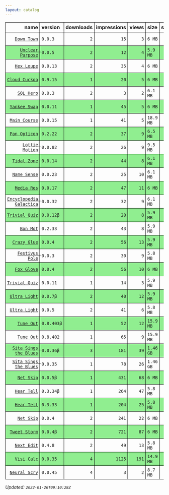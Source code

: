 ```yaml
---
layout: catalog
---
```


<style>
table {
    border-collapse: collapse;
}

td, th {
    border: 1px solid black;
}

th, td {
    padding: 5px;
}

tr:nth-child(even) {
    background-color: Lightgreen;
}
</style>


| name | version | downloads | impressions | views | size | stars | issues | date | category |
| ---: | :------ | --------: | ----------: | -----: | :--- | -----:| -----: | ---- | :------- |
| [`Down Town`](https://Down-Town.github.io/App/) | `0.0.3` | `2` | `15` | `3` | `6 MB` | `0` | `0` | `2022-01-25T00:49:11Z` | [`travel`](https://github.com/topics/appfair-travel)  |
| [`Unclear Purpose`](https://Unclear-Purpose.github.io/App/) | `0.0.5` | `2` | `12` | `4` | `5.9 MB` | `0` | `0` | `2022-01-25T00:48:27Z` | [`finance`](https://github.com/topics/appfair-finance)  |
| [`Hex Loupe`](https://Hex-Loupe.github.io/App/) | `0.0.13` | `2` | `35` | `4` | `6 MB` | `0` | `0` | `2022-01-24T23:39:49Z` | [`developer-tools`](https://github.com/topics/appfair-developer-tools)  |
| [`Cloud Cuckoo`](https://Cloud-Cuckoo.github.io/App/) | `0.9.15` | `1` | `20` | `5` | `6 MB` | `1` | `0` | `2022-01-24T16:40:05Z` | [`games`](https://github.com/topics/appfair-games)  |
| [`SQL Hero`](https://SQL-Hero.github.io/App/) | `0.0.3` | `2` | `3` | `2` | `6.1 MB` | `0` | `0` | `2022-01-24T16:11:25Z` | [`developer-tools`](https://github.com/topics/appfair-developer-tools)  |
| [`Yankee Swap`](https://Yankee-Swap.github.io/App/) | `0.0.11` | `1` | `45` | `5` | `6 MB` | `0` | `0` | `2022-01-24T14:24:10Z` | [`social-networking`](https://github.com/topics/appfair-social-networking)  |
| [`Main Course`](https://Main-Course.github.io/App/) | `0.0.15` | `1` | `41` | `5` | `18.9 MB` | `0` | `0` | `2022-01-24T14:09:10Z` | [`education`](https://github.com/topics/appfair-education)  |
| [`Pan Opticon`](https://Pan-Opticon.github.io/App/) | `0.2.22` | `2` | `37` | `9` | `6.5 MB` | `0` | `0` | `2022-01-24T11:51:13Z` | [`sports`](https://github.com/topics/appfair-sports)  |
| [`Lottie Motion`](https://Lottie-Motion.github.io/App/) | `0.0.82` | `2` | `26` | `9` | `9.5 MB` | `0` | `0` | `2022-01-24T05:38:00Z` | [`developer-tools`](https://github.com/topics/appfair-developer-tools)  |
| [`Tidal Zone`](https://Tidal-Zone.github.io/App/) | `0.0.14` | `2` | `44` | `8` | `6.1 MB` | `0` | `0` | `2022-01-24T05:28:32Z` | [`weather`](https://github.com/topics/appfair-weather)  |
| [`Name Sense`](https://Name-Sense.github.io/App/) | `0.0.23` | `2` | `25` | `10` | `6.1 MB` | `0` | `0` | `2022-01-24T04:09:31Z` | [`education`](https://github.com/topics/appfair-education)  |
| [`Media Res`](https://Media-Res.github.io/App/) | `0.0.17` | `2` | `47` | `11` | `6 MB` | `0` | `0` | `2022-01-24T04:09:17Z` | [`lifestyle`](https://github.com/topics/appfair-lifestyle)  |
| [`Encyclopedia Galactica`](https://Encyclopedia-Galactica.github.io/App/) | `0.0.32` | `2` | `32` | `9` | `6.1 MB` | `0` | `0` | `2022-01-24T02:35:43Z` | [`reference`](https://github.com/topics/appfair-reference)  |
| [`Trivial Quiz`](https://Trivial-Quiz.github.io/App/) | `0.0.12β` | `2` | `20` | `8` | `5.9 MB` | `0` | `0` | `2022-01-24T01:55:09Z` | [`games`](https://github.com/topics/appfair-games)  |
| [`Bon Mot`](https://Bon-Mot.github.io/App/) | `0.2.33` | `2` | `43` | `8` | `5.9 MB` | `1` | `0` | `2022-01-24T01:55:01Z` | [`reference`](https://github.com/topics/appfair-reference)  |
| [`Crazy Glue`](https://Crazy-Glue.github.io/App/) | `0.0.4` | `2` | `56` | `13` | `5.9 MB` | `0` | `0` | `2022-01-23T23:13:56Z` | [`graphics-design`](https://github.com/topics/appfair-graphics-design)  |
| [`Festivus Pole`](https://Festivus-Pole.github.io/App/) | `0.0.3` | `2` | `30` | `9` | `5.8 MB` | `0` | `0` | `2022-01-23T23:13:54Z` | [`entertainment`](https://github.com/topics/appfair-entertainment)  |
| [`Fox Glove`](https://Fox-Glove.github.io/App/) | `0.0.4` | `2` | `56` | `10` | `6 MB` | `0` | `0` | `2022-01-23T23:13:52Z` | [`utilities`](https://github.com/topics/appfair-utilities)  |
| [`Trivial Quiz`](https://Trivial-Quiz.github.io/App/) | `0.0.11` | `1` | `14` | `3` | `5.9 MB` | `0` | `0` | `2022-01-21T14:55:04Z` | [`games`](https://github.com/topics/appfair-games)  |
| [`Ultra Light`](https://Ultra-Light.github.io/App/) | `0.0.7β` | `2` | `40` | `12` | `5.9 MB` | `0` | `0` | `2022-01-21T14:04:24Z` | [`news`](https://github.com/topics/appfair-news)  |
| [`Ultra Light`](https://Ultra-Light.github.io/App/) | `0.0.5` | `2` | `41` | `6` | `5.8 MB` | `0` | `0` | `2022-01-20T03:44:45Z` | [`news`](https://github.com/topics/appfair-news)  |
| [`Tune Out`](https://Tune-Out.github.io/App/) | `0.8.403β` | `1` | `52` | `12` | `15.9 MB` | `0` | `0` | `2022-01-18T14:58:21Z` | [`music`](https://github.com/topics/appfair-music)  |
| [`Tune Out`](https://Tune-Out.github.io/App/) | `0.8.402` | `1` | `65` | `9` | `15.9 MB` | `0` | `0` | `2022-01-17T18:20:48Z` | [`music`](https://github.com/topics/appfair-music)  |
| [`Sita Sings the Blues`](https://Sita-Sings-the-Blues.github.io/App/) | `0.0.36β` | `3` | `181` | `39` | `1.46 GB` | `0` | `0` | `2022-01-15T15:28:06Z` | [`video`](https://github.com/topics/appfair-video)  |
| [`Sita Sings the Blues`](https://Sita-Sings-the-Blues.github.io/App/) | `0.0.35` | `1` | `78` | `26` | `1.46 GB` | `0` | `0` | `2022-01-12T12:53:04Z` | [`video`](https://github.com/topics/appfair-video)  |
| [`Net Skip`](https://Net-Skip.github.io/App/) | `0.0.5β` | `1` | `431` | `68` | `6 MB` | `0` | `0` | `2022-01-10T00:38:53Z` | [`productivity`](https://github.com/topics/appfair-productivity)  |
| [`Hear Tell`](https://Hear-Tell.github.io/App/) | `0.3.34β` | `1` | `264` | `47` | `5.8 MB` | `0` | `0` | `2022-01-10T00:38:44Z` | [`healthcare-fitness`](https://github.com/topics/appfair-healthcare-fitness)  |
| [`Hear Tell`](https://Hear-Tell.github.io/App/) | `0.3.33` | `1` | `204` | `25` | `5.8 MB` | `0` | `0` | `2022-01-04T16:25:01Z` | [`healthcare-fitness`](https://github.com/topics/appfair-healthcare-fitness)  |
| [`Net Skip`](https://Net-Skip.github.io/App/) | `0.0.4` | `2` | `241` | `22` | `6 MB` | `0` | `0` | `2022-01-03T22:19:38Z` | [`productivity`](https://github.com/topics/appfair-productivity)  |
| [`Tweet Storm`](https://Tweet-Storm.github.io/App/) | `0.0.4β` | `2` | `721` | `87` | `6 MB` | `0` | `0` | `2021-12-31T03:43:02Z` | [`social-networking`](https://github.com/topics/appfair-social-networking)  |
| [`Next Edit`](https://Next-Edit.github.io/App/) | `0.4.8` | `2` | `49` | `13` | `5.8 MB` | `0` | `0` | `2021-12-06T03:02:59Z` | [`productivity`](https://github.com/topics/appfair-productivity)  |
| [`Visi Calc`](https://Visi-Calc.github.io/App/) | `0.0.35` | `4` | `1125` | `191` | `14.9 MB` | `0` | `0` | `2021-12-04T14:58:06Z` | [`business`](https://github.com/topics/appfair-business)  |
| [`Neural Scry`](https://Neural-Scry.github.io/App/) | `0.0.45` | `4` | `3` | `2` | `8.7 MB` | `0` | `0` | `2021-12-04T02:37:55Z` | [`medical`](https://github.com/topics/appfair-medical)  |
 
_Updated: `2022-01-26T09:10:28Z`_
